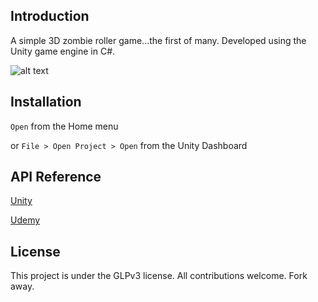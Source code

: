 ## Introduction

A simple 3D zombie roller game...the first of many. Developed using the Unity game engine in C#. 

![alt text](https://i.imgur.com/DrypJ39.png, "Game Screenshot")

## Installation

`Open` from the Home menu

or `File > Open Project > Open` from the Unity Dashboard 

## API Reference

[Unity](https://docs.unity3d.com/Manual/index.html)

[Udemy](https://www.udemy.com/devslopes-unity3d/)

## License

This project is under the GLPv3 license. All contributions welcome. Fork away.  
